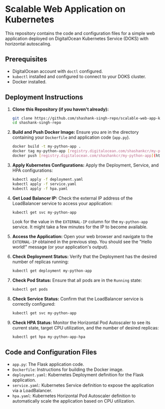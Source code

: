 # Scalable Web Application on Kubernetes

This repository contains the code and configuration files for a simple web application deployed on DigitalOcean Kubernetes Service (DOKS) with horizontal autoscaling.

## Prerequisites

* DigitalOcean account with `doctl` configured.
* `kubectl` installed and configured to connect to your DOKS cluster.
* Docker installed.

## Deployment Instructions

1.  **Clone this Repository (if you haven't already):**
    ```bash
    git clone https://github.com/shashank-singh-repo/scalable-web-app-kubernetes)
    cd shashank-singh-repo
    ```
  

2.  **Build and Push Docker Image:**
    Ensure you are in the directory containing your `Dockerfile` and application code (`app.py`).
    ```bash
    docker build -t my-python-app .
    docker tag my-python-app [registry.digitalocean.com/shashankcr/my-python-app](https://registry.digitalocean.com/shashankcr/my-python-app)
    docker push [registry.digitalocean.com/shashankcr/my-python-app](https://registry.digitalocean.com/shashankcr/my-python-app)
    ```
   

3.  **Apply Kubernetes Configurations:**
    Apply the Deployment, Service, and HPA configurations:
    ```bash
    kubectl apply -f deployment.yaml
    kubectl apply -f service.yaml
    kubectl apply -f hpa.yaml
    ```

4.  **Get Load Balancer IP:**
    Check the external IP address of the LoadBalancer service to access your application:
    ```bash
    kubectl get svc my-python-app
    ```
    Look for the value in the `EXTERNAL-IP` column for the `my-python-app` service. It might take a few minutes for the IP to become available.

5.  **Access the Application:**
    Open your web browser and navigate to the `EXTERNAL-IP` obtained in the previous step. You should see the "Hello world!" message (or your application's output).

6.  **Check Deployment Status:**
    Verify that the Deployment has the desired number of replicas running:
    ```bash
    kubectl get deployment my-python-app
    ```

7.  **Check Pod Status:**
    Ensure that all pods are in the `Running` state:
    ```bash
    kubectl get pods
    ```

8.  **Check Service Status:**
    Confirm that the LoadBalancer service is correctly configured:
    ```bash
    kubectl get svc my-python-app
    ```

9.  **Check HPA Status:**
    Monitor the Horizontal Pod Autoscaler to see its current state, target CPU utilization, and the number of desired replicas:
    ```bash
    kubectl get hpa my-python-app-hpa
    ```

## Code and Configuration Files

* `app.py`: The Flask application code.
* `Dockerfile`: Instructions for building the Docker image.
* `deployment.yaml`: Kubernetes Deployment definition for the Flask application.
* `service.yaml`: Kubernetes Service definition to expose the application via a LoadBalancer.
* `hpa.yaml`: Kubernetes Horizontal Pod Autoscaler definition to automatically scale the application based on CPU utilization.
